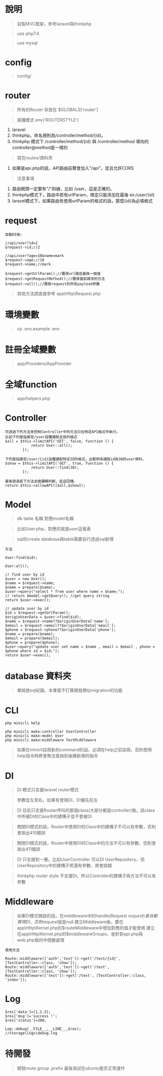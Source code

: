 # 說明
> 自製MVC框架，參考laravel與thinkphp

> use php7.4

> use mysql

# config
> config/

# router
> 所有的Router 存放在 $GLOBALS['router']

> 兩種模式 env('ROUTERSTYLE')
1. laravel
2. thinkphp。命名規則為/controller/method/{id}。
3. thinkphp 模式下 /controller/method/{id} 與 /controller/method 導向的controller@method是一樣的

> 寫在routes/資料夾
1. 如果是api.php的話，API路由前贅會加入"/api"，並且允許CORS

> 注意事項
1. 路由開頭一定要有"/"斜線，比如 /user，這是正確的。
2. thinkphp模式下，路由中若有urlParam，限定只能添加在最後 ex:/user/{id}
3. laravel模式下，如果路由有使用urlParam的格式的話，那麼{id}為必填格式

# request
```
自動DI後:

//api/user?id=2
$request->id;//2

//api/user?age=10&name=mark
$request->age;//10
$request->name;//mark

$request->getUrlParam();//獲得url路徑最後一個值
$request->getRequestMethod();//獲得當前請求的方法
$request->all();//獲取request的所有payload參數

```
> 其他方法請直接參考 app\Http\Request.php

# 環境變數
> cp .env.example .env

# 註冊全域變數
> app/Providers/AppProvider

# 全域function
> app/helpers.php

# Controller
```
可透過下列方法來控制Controller中的方法只在特定API格式中執行。
比如下列是指接受/user這種讀取全部的格式
$all = $this->limitAPI('GET', false, function () {
            return User::all();
        });

下列是指接受/user/{id}這種讀取特定ID的格式。此範例為讀取id為30的user資料。
$show = $this->limitAPI('GET', true, function () {
            return User::find(30);
        });     

最後透過底下方法去做邏輯判斷，並且回傳。
return $this->allowAPI([$all,$show]);        
```

# Model
> db table 名稱 對應model名稱

> 比如User.php，對應的就是user這張表

> sql的create database與table需要自行透過sql新增

```
方法

User:find($id);

User:all();

// find user by id 
$user = new User();
$name = $request->name;
$name = prepare($name);
$user->query("select * from user where name = $name;");
// return $model->getQuery(); //get query string
return $user->exec();

// update user by id
$id = $request->getUrlParam();
$originUserData = $user->find($id);
$name = $request->name??$originUserData['name'];
$email = $request->email??$originUserData['email'];
$phone = $request->phone??$originUserData['phone'];
$name = prepare($name);
$email = prepare($email);
$phone = prepare($phone);
$user->query("update user set name = $name , email = $email , phone = $phone where id = $id;");
return $user->exec();

```
# database 資料夾
> 單純放sql紀錄。本專案不打算開發類似migration的功能

# CLI
```
php minicli help

php minicli make:controller UserController
php minicli make:model User
php minicli make:middleware TestMiddleware
``` 
> 如果在minicli註冊新的command的話，必須在help之前註冊，否則使用help指令時將會無法查詢到後續新增的指令

# DI 
> DI 模式只支援laravel router模式

> 參數從左至右，如果有使用DI，DI優先在左

> DI 目前只支援Router呼叫的那個class(大部分都是controller)做。該class中所被DI的Class中的建構子並不會被DI

> 關閉DI模式的話，Router中使用DI的Class中的建構子不可以有參數，否則會拋出410錯誤

> 關閉DI模式的話，Router中使用DI的Class中的方法不可以有參數，否則會拋出411錯誤

> DI 只支援到一層。比如UserController 可以DI UserRepository，但UserRepository中的建構子若還有參數，將會拋錯

> thinkphp router style 不支援DI，所以Controller的建構子與方法不可以有參數

# Middleware
> 如果DI模式開啟的話，在middleware中的handle(Request $request)會自動實現DI，否則$request就是null
> 建立Middleware後，要在app\Http\Kernel.php的$routeMiddleware中增加對應的值才能使用
> 建立在app\Http\Kernel.php的$middlewareGroups，是針對api.php與web.php做的中間層處理
```
使用方法

Route::middleware(['auth','test'])->get('/test/{id}', [TestController::class, 'show']);
Route::middleware(['auth','test'])->get('/test', [TestController::class, 'show']);
Route::middleware(['test'])->get('/test', [TestController::class, 'index']);
```
# Log
```
$res['data']=[1,2,3];
$res['msg']='success !';
$res['status']=200;

Log::debug(__FILE__,__LINE__,$res);
//storage\logs\debug.log
```

# 待開發
> 開發route group ,prefix
> 最後測試在ubuntu能否正常運作
